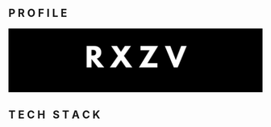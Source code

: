 ## P R O F I L E
![RXZV BANNER PROFILE](https://github.com/rxzv/rxzv/blob/main/assets/banner.png)

## T E C H &nbsp; S T A C K &nbsp;
